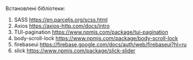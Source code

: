 Встановлені бібліотеки:

1. SASS https://en.parceljs.org/scss.html
2. Axios https://axios-http.com/docs/intro
3. TUI-pagination https://www.npmjs.com/package/tui-pagination
4. body-scroll-lock https://www.npmjs.com/package/body-scroll-lock
5. firebaseui https://firebase.google.com/docs/auth/web/firebaseui?hl=ru
6. slick https://www.npmjs.com/package/slick-slider
